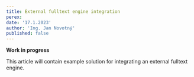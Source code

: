 ```yaml
---
title: External fulltext engine integration
perex:
date: '17.1.2023'
author: 'Ing. Jan Novotný'
published: false
---
```


**Work in progress**

This article will contain example solution for integrating an external fulltext engine.